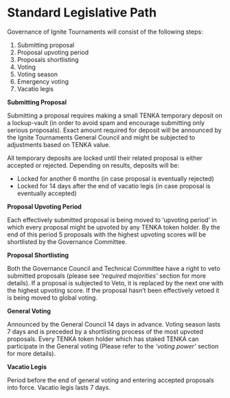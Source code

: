 # Standard Legislative Path

Governance of Ignite Tournaments will consist of the following steps:

1. Submitting proposal
2. Proposal upvoting period
3. Proposals shortlisting
4. Voting
5. Voting season
6. Emergency voting
7. Vacatio legis

**Submitting Proposal**

Submitting a proposal requires making a small TENKA temporary deposit on a lockup-vault (in order to avoid spam and encourage submitting only serious proposals). Exact amount required for deposit will be announced by the Ignite Tournaments General Council and might be subjected to adjustments based on TENKA value.

All temporary deposits are locked until their related proposal is either accepted or rejected. Depending on results, deposits will be:

* Locked for another 6 months (in case proposal is eventually rejected)
* Locked for 14 days after the end of vacatio legis (in case proposal is eventually accepted)

**Proposal Upvoting Period**

Each effectively submitted proposal is being moved to ‘upvoting period’ in which every proposal might be upvoted by any TENKA token holder. By the end of this period 5 proposals with the highest upvoting scores will be shortlisted by the Governance Committee.

**Proposal Shortlisting**

Both the Governance Council and Technical Committee have a right to veto submitted proposals (please see ‘_required majorities’_ section for more details). If a proposal is subjected to Veto, it is replaced by the next one with the highest upvoting score. If the proposal hasn’t been effectively vetoed it is being moved to global voting.

**General Voting**

Announced by the General Council 14 days in advance. Voting season lasts 7 days and is preceded by a shortlisting process of the most upvoted proposals. Every TENKA token holder which has staked TENKA can participate in the General voting (Please refer to the _‘voting power’_ section for more details).

**Vacatio Legis**

Period before the end of general voting and entering accepted proposals into force. Vacatio legis lasts 7 days.
